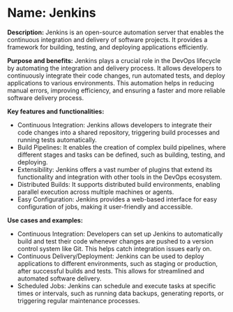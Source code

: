 # **Name:** Jenkins

**Description:** Jenkins is an open-source automation server that enables the continuous integration and delivery of software projects. It provides a framework for building, testing, and deploying applications efficiently.

**Purpose and benefits:** Jenkins plays a crucial role in the DevOps lifecycle by automating the integration and delivery process. It allows developers to continuously integrate their code changes, run automated tests, and deploy applications to various environments. This automation helps in reducing manual errors, improving efficiency, and ensuring a faster and more reliable software delivery process.

**Key features and functionalities:**
- Continuous Integration: Jenkins allows developers to integrate their code changes into a shared repository, triggering build processes and running tests automatically.
- Build Pipelines: It enables the creation of complex build pipelines, where different stages and tasks can be defined, such as building, testing, and deploying.
- Extensibility: Jenkins offers a vast number of plugins that extend its functionality and integration with other tools in the DevOps ecosystem.
- Distributed Builds: It supports distributed build environments, enabling parallel execution across multiple machines or agents.
- Easy Configuration: Jenkins provides a web-based interface for easy configuration of jobs, making it user-friendly and accessible.

**Use cases and examples:**
- Continuous Integration: Developers can set up Jenkins to automatically build and test their code whenever changes are pushed to a version control system like Git. This helps catch integration issues early on.
- Continuous Delivery/Deployment: Jenkins can be used to deploy applications to different environments, such as staging or production, after successful builds and tests. This allows for streamlined and automated software delivery.
- Scheduled Jobs: Jenkins can schedule and execute tasks at specific times or intervals, such as running data backups, generating reports, or triggering regular maintenance processes.